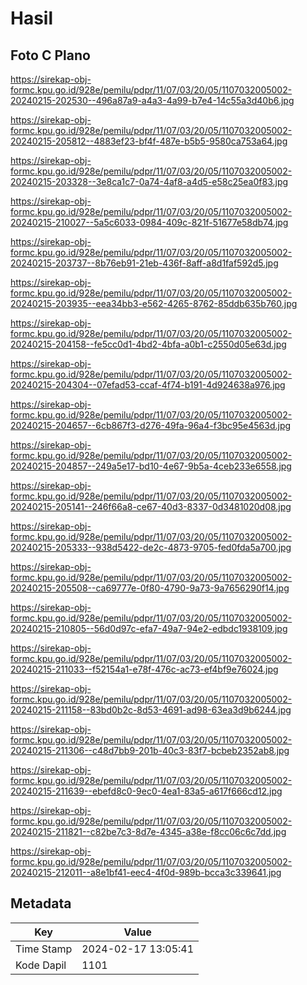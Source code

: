 # Hasil

## Foto C Plano

https://sirekap-obj-formc.kpu.go.id/928e/pemilu/pdpr/11/07/03/20/05/1107032005002-20240215-202530--496a87a9-a4a3-4a99-b7e4-14c55a3d40b6.jpg

https://sirekap-obj-formc.kpu.go.id/928e/pemilu/pdpr/11/07/03/20/05/1107032005002-20240215-205812--4883ef23-bf4f-487e-b5b5-9580ca753a64.jpg

https://sirekap-obj-formc.kpu.go.id/928e/pemilu/pdpr/11/07/03/20/05/1107032005002-20240215-203328--3e8ca1c7-0a74-4af8-a4d5-e58c25ea0f83.jpg

https://sirekap-obj-formc.kpu.go.id/928e/pemilu/pdpr/11/07/03/20/05/1107032005002-20240215-210027--5a5c6033-0984-409c-821f-51677e58db74.jpg

https://sirekap-obj-formc.kpu.go.id/928e/pemilu/pdpr/11/07/03/20/05/1107032005002-20240215-203737--8b76eb91-21eb-436f-8aff-a8d1faf592d5.jpg

https://sirekap-obj-formc.kpu.go.id/928e/pemilu/pdpr/11/07/03/20/05/1107032005002-20240215-203935--eea34bb3-e562-4265-8762-85ddb635b760.jpg

https://sirekap-obj-formc.kpu.go.id/928e/pemilu/pdpr/11/07/03/20/05/1107032005002-20240215-204158--fe5cc0d1-4bd2-4bfa-a0b1-c2550d05e63d.jpg

https://sirekap-obj-formc.kpu.go.id/928e/pemilu/pdpr/11/07/03/20/05/1107032005002-20240215-204304--07efad53-ccaf-4f74-b191-4d924638a976.jpg

https://sirekap-obj-formc.kpu.go.id/928e/pemilu/pdpr/11/07/03/20/05/1107032005002-20240215-204657--6cb867f3-d276-49fa-96a4-f3bc95e4563d.jpg

https://sirekap-obj-formc.kpu.go.id/928e/pemilu/pdpr/11/07/03/20/05/1107032005002-20240215-204857--249a5e17-bd10-4e67-9b5a-4ceb233e6558.jpg

https://sirekap-obj-formc.kpu.go.id/928e/pemilu/pdpr/11/07/03/20/05/1107032005002-20240215-205141--246f66a8-ce67-40d3-8337-0d3481020d08.jpg

https://sirekap-obj-formc.kpu.go.id/928e/pemilu/pdpr/11/07/03/20/05/1107032005002-20240215-205333--938d5422-de2c-4873-9705-fed0fda5a700.jpg

https://sirekap-obj-formc.kpu.go.id/928e/pemilu/pdpr/11/07/03/20/05/1107032005002-20240215-205508--ca69777e-0f80-4790-9a73-9a7656290f14.jpg

https://sirekap-obj-formc.kpu.go.id/928e/pemilu/pdpr/11/07/03/20/05/1107032005002-20240215-210805--56d0d97c-efa7-49a7-94e2-edbdc1938109.jpg

https://sirekap-obj-formc.kpu.go.id/928e/pemilu/pdpr/11/07/03/20/05/1107032005002-20240215-211033--f52154a1-e78f-476c-ac73-ef4bf9e76024.jpg

https://sirekap-obj-formc.kpu.go.id/928e/pemilu/pdpr/11/07/03/20/05/1107032005002-20240215-211158--83bd0b2c-8d53-4691-ad98-63ea3d9b6244.jpg

https://sirekap-obj-formc.kpu.go.id/928e/pemilu/pdpr/11/07/03/20/05/1107032005002-20240215-211306--c48d7bb9-201b-40c3-83f7-bcbeb2352ab8.jpg

https://sirekap-obj-formc.kpu.go.id/928e/pemilu/pdpr/11/07/03/20/05/1107032005002-20240215-211639--ebefd8c0-9ec0-4ea1-83a5-a617f666cd12.jpg

https://sirekap-obj-formc.kpu.go.id/928e/pemilu/pdpr/11/07/03/20/05/1107032005002-20240215-211821--c82be7c3-8d7e-4345-a38e-f8cc06c6c7dd.jpg

https://sirekap-obj-formc.kpu.go.id/928e/pemilu/pdpr/11/07/03/20/05/1107032005002-20240215-212011--a8e1bf41-eec4-4f0d-989b-bcca3c339641.jpg


## Metadata

| Key        | Value               |
| ---------- | ------------------- |
| Time Stamp | 2024-02-17 13:05:41 |
| Kode Dapil | 1101                |



